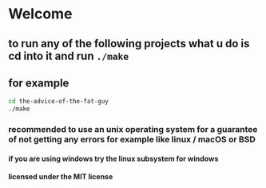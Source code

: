 # Welcome

## to run any of the following projects what u do is cd into it and run `./make`

## for example

```sh
cd the-advice-of-the-fat-guy
./make
```

### recommended to use an unix operating system for a guarantee of not getting any errors for example like linux / macOS or BSD

#### if you are using windows  try the linux subsystem for windows

#### licensed under the MIT license
